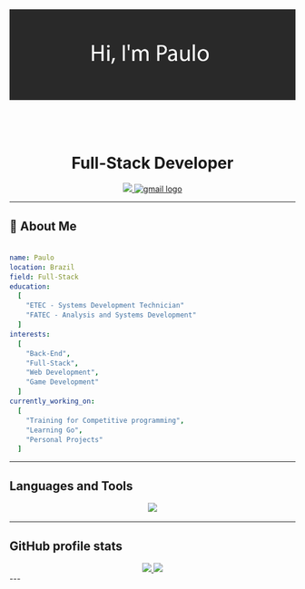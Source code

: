 <div align="center">
  <img src="im paulo.png"/>
</div>

<br>
<br>
<br>

<h1 align="center">Full-Stack Developer</h1>

<div align="center">
  <a href="https://www.linkedin.com/in/paulo-emilio-427319254" target="_blank">
    <img src="https://img.shields.io/badge/linkedin-%230077B5.svg?style=for-the-badge&logo=linkedin&logoColor=white" height="25" target="_blank">
  </a> 
  <a href="mailto:emiliosantos936@gmail.com?Body=Hey%20there%21" target="_blank">
      <img src="https://img.shields.io/badge/Gmail-D14836?style=for-the-badge&logo=gmail&logoColor=white" height="25" alt="gmail logo" />
  </a>
</div>


---

<h2>👀 About Me</h2>

```yaml

name: Paulo
location: Brazil
field: Full-Stack
education:
  [
    "ETEC - Systems Development Technician"
    "FATEC - Analysis and Systems Development"
  ]
interests:
  [
    "Back-End",
    "Full-Stack",
    "Web Development",
    "Game Development"
  ]
currently_working_on:
  [
    "Training for Competitive programming",
    "Learning Go",
    "Personal Projects"
  ]
```

---

<h2>Languages and Tools</h2>
<div align="left">
<p align="center">
  <a href="https://skillicons.dev">
    <img src="https://skillicons.dev/icons?i=cs,js,go,mysql,git,html,css,tailwind,visualstudio,vscode" />
  </a>
</p>
</div>

---

<h2>GitHub profile stats</h2>

<div align="center">
<a href="https://github.com/paulobacana?tab=repositories">
  <img height="180em" src="https://github-readme-stats.vercel.app/api?username=paulobacana&theme=dark&show_icons=true&hide_border=false&count_private=true" />
</a>
<a href="https://paulobacana.github.io/">
  <img height="180em" src="https://github-readme-stats.vercel.app/api/top-langs/?username=paulobacana&theme=dark&show_icons=true&hide_border=false&layout=compact" />
</a>
</div>
---

